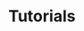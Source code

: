 ---
title: Tutorials
linkTitle: tutorials
menu:
  main:
  sidebar:
    identifier: tutorials
weight: -250
slug: tutorials
---